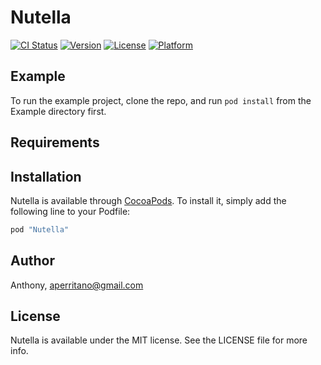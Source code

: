 # Nutella

[![CI Status](http://img.shields.io/travis/Anthony/Nutella.svg?style=flat)](https://travis-ci.org/Anthony/Nutella)
[![Version](https://img.shields.io/cocoapods/v/Nutella.svg?style=flat)](http://cocoapods.org/pods/Nutella)
[![License](https://img.shields.io/cocoapods/l/Nutella.svg?style=flat)](http://cocoapods.org/pods/Nutella)
[![Platform](https://img.shields.io/cocoapods/p/Nutella.svg?style=flat)](http://cocoapods.org/pods/Nutella)

## Example

To run the example project, clone the repo, and run `pod install` from the Example directory first.

## Requirements

## Installation

Nutella is available through [CocoaPods](http://cocoapods.org). To install
it, simply add the following line to your Podfile:

```ruby
pod "Nutella"
```

## Author

Anthony, aperritano@gmail.com

## License

Nutella is available under the MIT license. See the LICENSE file for more info.
